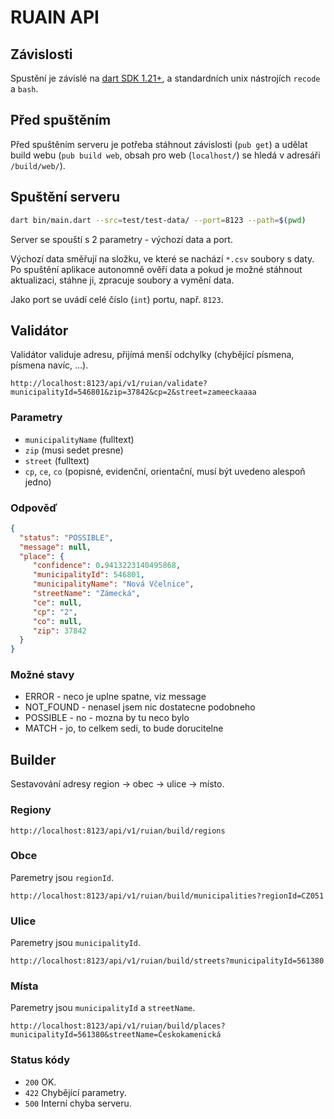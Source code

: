 # RUAIN API

## Závislosti

Spustění je závislé na <a href="https://webdev.dartlang.org/tools/sdk/archive">dart SDK 1.21+</a>, a standardních unix nástrojích `recode` a `bash`.

## Před spuštěním

Před spuštěním serveru je potřeba stáhnout závislosti (`pub get`) a udělat build webu (`pub build web`, obsah pro web (`localhost/`) se hledá v adresáři `/build/web/`).

## Spuštění serveru

```bash
dart bin/main.dart --src=test/test-data/ --port=8123 --path=$(pwd)
```

Server se spouští s 2 parametry - výchozí data a port. 

Výchozí data směřují na složku, ve které se nachází `*.csv` soubory s daty. Po spuštění aplikace autonomně ověří data a pokud je možné stáhnout aktualizaci, stáhne ji, zpracuje soubory a vymění data. 

Jako port se uvádí celé číslo (`int`) portu, např. `8123`.

## Validátor

Validátor validuje adresu, přijímá menší odchylky (chybějící písmena, písmena navíc, ...). 

```
http://localhost:8123/api/v1/ruian/validate?municipalityId=546801&zip=37842&cp=2&street=zameeckaaaa
```

### Parametry

- `municipalityName` (fulltext)
- `zip` (musi sedet presne)
- `street` (fulltext)
- `cp`, `ce`, `co` (popisné, evidenční, orientační, musí být uvedeno alespoň jedno)

### Odpověď

```json
{
  "status": "POSSIBLE",
  "message": null,
  "place": {
     "confidence": 0.9413223140495868,
     "municipalityId": 546801,
     "municipalityName": "Nová Včelnice",
     "streetName": "Zámecká",
     "ce": null,
     "cp": "2",
     "co": null,
     "zip": 37842
  }
}
```

### Možné stavy

- ERROR - neco je uplne spatne, viz message
- NOT_FOUND - nenasel jsem nic dostatecne podobneho
- POSSIBLE - no - mozna by tu neco bylo
- MATCH - jo, to celkem sedi, to bude dorucitelne

## Builder

Sestavování adresy region -> obec -> ulice -> místo.

### Regiony

```
http://localhost:8123/api/v1/ruian/build/regions
```

### Obce

Paremetry jsou `regionId`.

```
http://localhost:8123/api/v1/ruian/build/municipalities?regionId=CZ051
```

### Ulice

Paremetry jsou `municipalityId`.

```
http://localhost:8123/api/v1/ruian/build/streets?municipalityId=561380
```

### Místa

Paremetry jsou `municipalityId` a `streetName`.

```
http://localhost:8123/api/v1/ruian/build/places?municipalityId=561380&streetName=Českokamenická
```

### Status kódy

* `200` OK.
* `422` Chybějící parametry.
* `500` Interní chyba serveru.
